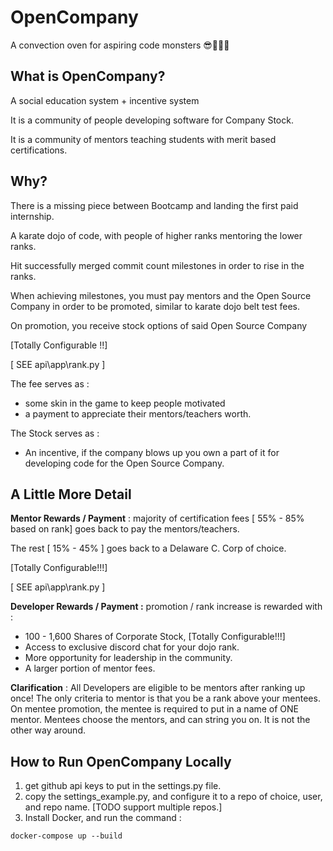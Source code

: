 # OpenCompany
A convection oven for aspiring code monsters 😎💯👨‍💻



## What is OpenCompany?

A social education system + incentive system 

It is a community of people developing software for Company Stock. 

It is a community of mentors teaching students with merit based certifications.



## Why? 

There is a missing piece between Bootcamp and landing the first paid internship.

A karate dojo of code, with people of higher ranks mentoring the lower ranks.

Hit successfully merged commit count milestones in order to rise in the ranks.

When achieving milestones, you must pay mentors and the Open Source Company in order to be promoted, similar to karate dojo belt test fees.

On promotion, you receive stock options of said Open Source Company

[Totally Configurable !!]

[ SEE api\app\rank.py ] 



The fee serves as :

- some skin in the game to keep people motivated
- a payment to appreciate their mentors/teachers worth.

The Stock serves as :

* An incentive, if the company blows up you own a part of it for developing code for the Open Source Company.



## A Little More Detail



**Mentor Rewards / Payment** : majority of certification fees [ 55% - 85% based on rank] goes back to pay the mentors/teachers. 

The rest [ 15% - 45% ] goes back to a Delaware C. Corp of choice.

[Totally Configurable!!!]

[ SEE api\app\rank.py ] 



**Developer Rewards / Payment :** promotion / rank increase is rewarded with : 

- 100 - 1,600 Shares of Corporate Stock, [Totally Configurable!!!]
- Access to exclusive discord chat for your dojo rank.
- More opportunity for leadership in the community.
- A larger portion of mentor fees.



**Clarification** : All Developers are eligible to be mentors after ranking up once! The only criteria to mentor is that you be a rank above your mentees. On mentee promotion, the mentee is required to put in a name of ONE mentor. Mentees choose the mentors, and can string you on. It is not the other way around.



## How to Run OpenCompany Locally 

1. get github api keys to put in the settings.py file.
2. copy the settings_example.py, and configure it to a repo of choice, user, and repo name. [TODO support multiple repos.]
3. Install Docker, and run the command :

```
docker-compose up --build
```

